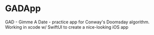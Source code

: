 # GADApp
GAD - Gimme A Date - practice app for Conway's Doomsday algorithm.
Working in xcode w/ SwiftUI to create a nice-looking iOS app
